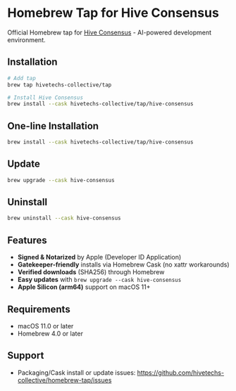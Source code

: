 # Homebrew Tap for Hive Consensus

Official Homebrew tap for [Hive Consensus](https://github.com/hivetechs-collective/Hive) - AI-powered development environment.

## Installation

```bash
# Add tap
brew tap hivetechs-collective/tap

# Install Hive Consensus
brew install --cask hivetechs-collective/tap/hive-consensus
```

## One-line Installation

```bash
brew install --cask hivetechs-collective/tap/hive-consensus
```

## Update

```bash
brew upgrade --cask hive-consensus
```

## Uninstall

```bash
brew uninstall --cask hive-consensus
```

## Features

- **Signed & Notarized** by Apple (Developer ID Application)
- **Gatekeeper‑friendly** installs via Homebrew Cask (no xattr workarounds)
- **Verified downloads** (SHA256) through Homebrew
- **Easy updates** with `brew upgrade --cask hive-consensus`
- **Apple Silicon (arm64)** support on macOS 11+

## Requirements

- macOS 11.0 or later
- Homebrew 4.0 or later

## Support

- Packaging/Cask install or update issues: https://github.com/hivetechs-collective/homebrew-tap/issues
